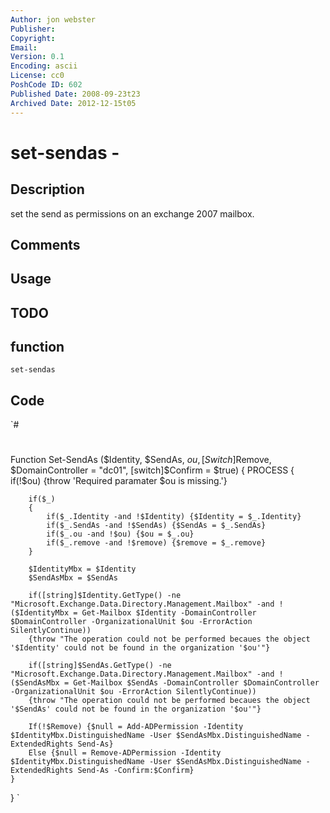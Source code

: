```yaml
---
Author: jon webster
Publisher: 
Copyright: 
Email: 
Version: 0.1
Encoding: ascii
License: cc0
PoshCode ID: 602
Published Date: 2008-09-23t23
Archived Date: 2012-12-15t05
---
```


# set-sendas - 

## Description

set the send as permissions on an exchange 2007 mailbox.

## Comments



## Usage



## TODO



## function

`set-sendas`

## Code

`#
 #
 #
 #
 
 Function Set-SendAs ($Identity, $SendAs, $ou, [Switch]$Remove, $DomainController = "dc01", [switch]$Confirm = $true)
 {
 	PROCESS
 	{
 		if(!$ou) {throw 'Required paramater $ou is missing.'}
 
 		if($_)
 		{
 			if($_.Identity -and !$Identity) {$Identity = $_.Identity}
 			if($_.SendAs -and !$SendAs) {$SendAs = $_.SendAs}
 			if($_.ou -and !$ou) {$ou = $_.ou}
 			if($_.remove -and !$remove) {$remove = $_.remove}
 		}
 		
 		$IdentityMbx = $Identity
 		$SendAsMbx = $SendAs
 
 		if([string]$Identity.GetType() -ne "Microsoft.Exchange.Data.Directory.Management.Mailbox" -and !($IdentityMbx = Get-Mailbox $Identity -DomainController $DomainController -OrganizationalUnit $ou -ErrorAction SilentlyContinue))
 		{throw "The operation could not be performed becaues the object '$Identity' could not be found in the organization '$ou'"}
 
 		if([string]$SendAs.GetType() -ne "Microsoft.Exchange.Data.Directory.Management.Mailbox" -and !($SendAsMbx = Get-Mailbox $SendAs -DomainController $DomainController -OrganizationalUnit $ou -ErrorAction SilentlyContinue))
 		{throw "The operation could not be performed becaues the object '$SendAs' could not be found in the organization '$ou'"}
 
 		If(!$Remove) {$null = Add-ADPermission -Identity $IdentityMbx.DistinguishedName -User $SendAsMbx.DistinguishedName -ExtendedRights Send-As}
 		Else {$null = Remove-ADPermission -Identity $IdentityMbx.DistinguishedName -User $SendAsMbx.DistinguishedName -ExtendedRights Send-As -Confirm:$Confirm}
 	}
 }
`

